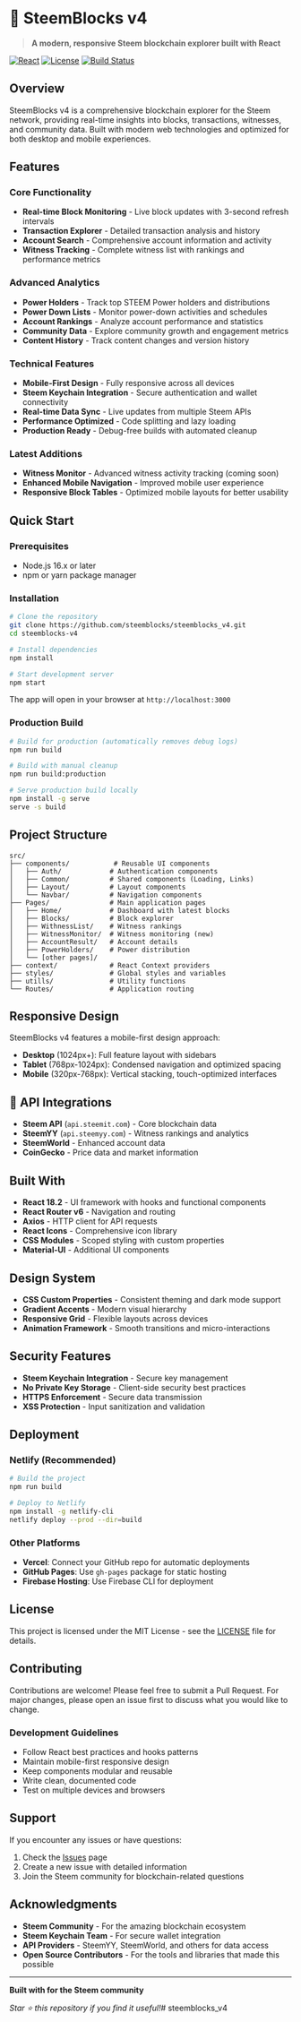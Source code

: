 # 🔗 SteemBlocks v4

> **A modern, responsive Steem blockchain explorer built with React**

[![React](https://img.shields.io/badge/React-18.2.0-blue.svg)](https://reactjs.org/)
[![License](https://img.shields.io/badge/License-MIT-green.svg)](LICENSE)
[![Build Status](https://img.shields.io/badge/Build-Passing-brightgreen.svg)](https://github.com/steemblocks/steemblocks_v4)

##  Overview

SteemBlocks v4 is a comprehensive blockchain explorer for the Steem network, providing real-time insights into blocks, transactions, witnesses, and community data. Built with modern web technologies and optimized for both desktop and mobile experiences.

##  Features

###  Core Functionality
- **Real-time Block Monitoring** - Live block updates with 3-second refresh intervals
- **Transaction Explorer** - Detailed transaction analysis and history
- **Account Search** - Comprehensive account information and activity
- **Witness Tracking** - Complete witness list with rankings and performance metrics

###  Advanced Analytics  
- **Power Holders** - Track top STEEM Power holders and distributions
- **Power Down Lists** - Monitor power-down activities and schedules  
- **Account Rankings** - Analyze account performance and statistics
- **Community Data** - Explore community growth and engagement metrics
- **Content History** - Track content changes and version history

###  Technical Features
- **Mobile-First Design** - Fully responsive across all devices
- **Steem Keychain Integration** - Secure authentication and wallet connectivity
- **Real-time Data Sync** - Live updates from multiple Steem APIs
- **Performance Optimized** - Code splitting and lazy loading
- **Production Ready** - Debug-free builds with automated cleanup

###  Latest Additions
- **Witness Monitor** - Advanced witness activity tracking (coming soon)
- **Enhanced Mobile Navigation** - Improved mobile user experience
- **Responsive Block Tables** - Optimized mobile layouts for better usability

##  Quick Start

### Prerequisites
- Node.js 16.x or later
- npm or yarn package manager

### Installation

```bash
# Clone the repository
git clone https://github.com/steemblocks/steemblocks_v4.git
cd steemblocks-v4

# Install dependencies
npm install

# Start development server
npm start
```

The app will open in your browser at `http://localhost:3000`

### Production Build

```bash
# Build for production (automatically removes debug logs)
npm run build

# Build with manual cleanup
npm run build:production

# Serve production build locally
npm install -g serve
serve -s build
```

##  Project Structure

```
src/
├── components/           # Reusable UI components
│   ├── Auth/            # Authentication components
│   ├── Common/          # Shared components (Loading, Links)
│   ├── Layout/          # Layout components
│   └── Navbar/          # Navigation components
├── Pages/               # Main application pages
│   ├── Home/            # Dashboard with latest blocks
│   ├── Blocks/          # Block explorer
│   ├── WithnessList/    # Witness rankings
│   ├── WitnessMonitor/  # Witness monitoring (new)
│   ├── AccountResult/   # Account details
│   ├── PowerHolders/    # Power distribution
│   └── [other pages]/
├── context/             # React Context providers
├── styles/              # Global styles and variables
├── utills/              # Utility functions
└── Routes/              # Application routing
```

##  Responsive Design

SteemBlocks v4 features a mobile-first design approach:

- **Desktop** (1024px+): Full feature layout with sidebars
- **Tablet** (768px-1024px): Condensed navigation and optimized spacing  
- **Mobile** (320px-768px): Vertical stacking, touch-optimized interfaces

## 🔌 API Integrations

- **Steem API** (`api.steemit.com`) - Core blockchain data
- **SteemYY** (`api.steemyy.com`) - Witness rankings and analytics
- **SteemWorld** - Enhanced account data
- **CoinGecko** - Price data and market information

##  Built With

- **React 18.2** - UI framework with hooks and functional components
- **React Router v6** - Navigation and routing
- **Axios** - HTTP client for API requests
- **React Icons** - Comprehensive icon library
- **CSS Modules** - Scoped styling with custom properties
- **Material-UI** - Additional UI components

##  Design System

- **CSS Custom Properties** - Consistent theming and dark mode support
- **Gradient Accents** - Modern visual hierarchy
- **Responsive Grid** - Flexible layouts across devices
- **Animation Framework** - Smooth transitions and micro-interactions

##  Security Features

- **Steem Keychain Integration** - Secure key management
- **No Private Key Storage** - Client-side security best practices
- **HTTPS Enforcement** - Secure data transmission
- **XSS Protection** - Input sanitization and validation

##  Deployment

### Netlify (Recommended)
```bash
# Build the project
npm run build

# Deploy to Netlify
npm install -g netlify-cli
netlify deploy --prod --dir=build
```

### Other Platforms
- **Vercel**: Connect your GitHub repo for automatic deployments
- **GitHub Pages**: Use `gh-pages` package for static hosting
- **Firebase Hosting**: Use Firebase CLI for deployment

##  License

This project is licensed under the MIT License - see the [LICENSE](LICENSE) file for details.

##  Contributing

Contributions are welcome! Please feel free to submit a Pull Request. For major changes, please open an issue first to discuss what you would like to change.

### Development Guidelines
- Follow React best practices and hooks patterns
- Maintain mobile-first responsive design
- Keep components modular and reusable
- Write clean, documented code
- Test on multiple devices and browsers

##  Support

If you encounter any issues or have questions:

1. Check the [Issues](https://github.com/yourusername/steemblocks_v4/issues) page
2. Create a new issue with detailed information
3. Join the Steem community for blockchain-related questions

##  Acknowledgments

- **Steem Community** - For the amazing blockchain ecosystem
- **Steem Keychain Team** - For secure wallet integration
- **API Providers** - SteemYY, SteemWorld, and others for data access
- **Open Source Contributors** - For the tools and libraries that made this possible

---

**Built with  for the Steem community**

*Star ⭐ this repository if you find it useful!*# steemblocks_v4
